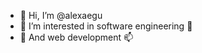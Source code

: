 - 👋 Hi, I’m @alexaegu
- 👀 I’m interested in software engineering 💞️
- 🌱 And web development 📫
<!---
I’m currently learning web development
-  I’m looking to collaborate on these topics
-  How to reach me ...


alexaegu/alexaegu is a ✨ special ✨ repository because its `README.md` (this file) appears on your GitHub profile.
You can click the Preview link to take a look at your changes.
--->
